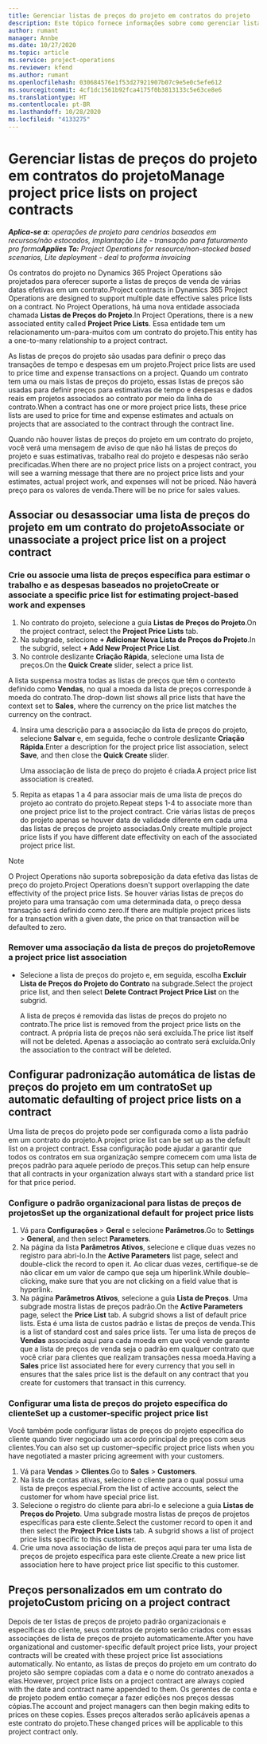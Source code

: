 ```yaml
---
title: Gerenciar listas de preços do projeto em contratos do projeto
description: Este tópico fornece informações sobre como gerenciar listas de preços do projeto em contratos do projeto.
author: rumant
manager: Annbe
ms.date: 10/27/2020
ms.topic: article
ms.service: project-operations
ms.reviewer: kfend
ms.author: rumant
ms.openlocfilehash: 030684576e1f53d27921907b07c9e5e0c5efe612
ms.sourcegitcommit: 4cf1dc1561b92fca4175f0b3813133c5e63ce8e6
ms.translationtype: HT
ms.contentlocale: pt-BR
ms.lasthandoff: 10/28/2020
ms.locfileid: "4133275"
---
```

# <a name="manage-project-price-lists-on-project-contracts"></a><span data-ttu-id="a5eba-103">Gerenciar listas de preços do projeto em contratos do projeto</span><span class="sxs-lookup"><span data-stu-id="a5eba-103">Manage project price lists on project contracts</span></span>

<span data-ttu-id="a5eba-104">_**Aplica-se a:** operações de projeto para cenários baseados em recursos/não estocados, implantação Lite - transação para faturamento pro forma_</span><span class="sxs-lookup"><span data-stu-id="a5eba-104">_**Applies To:** Project Operations for resource/non-stocked based scenarios, Lite deployment - deal to proforma invoicing_</span></span>

<span data-ttu-id="a5eba-105">Os contratos do projeto no Dynamics 365 Project Operations são projetados para oferecer suporte a listas de preços de venda de várias datas efetivas em um contrato.</span><span class="sxs-lookup"><span data-stu-id="a5eba-105">Project contracts in Dynamics 365 Project Operations are designed to support multiple date effective sales price lists on a contract.</span></span> <span data-ttu-id="a5eba-106">No Project Operations, há uma nova entidade associada chamada **Listas de Preços do Projeto**.</span><span class="sxs-lookup"><span data-stu-id="a5eba-106">In Project Operations, there is a new associated entity called **Project Price Lists**.</span></span> <span data-ttu-id="a5eba-107">Essa entidade tem um relacionamento um-para-muitos com um contrato do projeto.</span><span class="sxs-lookup"><span data-stu-id="a5eba-107">This entity has a one-to-many relationship to a project contract.</span></span>

<span data-ttu-id="a5eba-108">As listas de preços do projeto são usadas para definir o preço das transações de tempo e despesas em um projeto.</span><span class="sxs-lookup"><span data-stu-id="a5eba-108">Project price lists are used to price time and expense transactions on a project.</span></span> <span data-ttu-id="a5eba-109">Quando um contrato tem uma ou mais listas de preços do projeto, essas listas de preços são usadas para definir preços para estimativas de tempo e despesas e dados reais em projetos associados ao contrato por meio da linha do contrato.</span><span class="sxs-lookup"><span data-stu-id="a5eba-109">When a contract has one or more project price lists, these price lists are used to price for time and expense estimates and actuals on projects that are associated to the contract through the contract line.</span></span>

<span data-ttu-id="a5eba-110">Quando não houver listas de preços do projeto em um contrato do projeto, você verá uma mensagem de aviso de que não há listas de preços do projeto e suas estimativas, trabalho real do projeto e despesas não serão precificadas.</span><span class="sxs-lookup"><span data-stu-id="a5eba-110">When there are no project price lists on a project contract, you will see a warning message that there are no project price lists and your estimates, actual project work, and expenses will not be priced.</span></span> <span data-ttu-id="a5eba-111">Não haverá preço para os valores de venda.</span><span class="sxs-lookup"><span data-stu-id="a5eba-111">There will be no price for sales values.</span></span>

## <a name="associate-or-unassociate-a-project-price-list-on-a-project-contract"></a><span data-ttu-id="a5eba-112">Associar ou desassociar uma lista de preços do projeto em um contrato do projeto</span><span class="sxs-lookup"><span data-stu-id="a5eba-112">Associate or unassociate a project price list on a project contract</span></span>

### <a name="create-or-associate-a-specific-price-list-for-estimating-project-based-work-and-expenses"></a><span data-ttu-id="a5eba-113">Crie ou associe uma lista de preços específica para estimar o trabalho e as despesas baseados no projeto</span><span class="sxs-lookup"><span data-stu-id="a5eba-113">Create or associate a specific price list for estimating project-based work and expenses</span></span>

1. <span data-ttu-id="a5eba-114">No contrato do projeto, selecione a guia **Listas de Preços do Projeto**.</span><span class="sxs-lookup"><span data-stu-id="a5eba-114">On the project contract, select the **Project Price Lists** tab.</span></span>
2. <span data-ttu-id="a5eba-115">Na subgrade, selecione **+ Adicionar Nova Lista de Preços do Projeto**.</span><span class="sxs-lookup"><span data-stu-id="a5eba-115">In the subgrid, select **+ Add New Project Price List**.</span></span>
3. <span data-ttu-id="a5eba-116">No controle deslizante **Criação Rápida**, selecione uma lista de preços.</span><span class="sxs-lookup"><span data-stu-id="a5eba-116">On the **Quick Create** slider, select a price list.</span></span> 

  <span data-ttu-id="a5eba-117">A lista suspensa mostra todas as listas de preços que têm o contexto definido como **Vendas**, no qual a moeda da lista de preços corresponde à moeda do contrato.</span><span class="sxs-lookup"><span data-stu-id="a5eba-117">The drop-down list shows all price lists that have the context set to **Sales**, where the currency on the price list matches the currency on the contract.</span></span>
  
4. <span data-ttu-id="a5eba-118">Insira uma descrição para a associação da lista de preços do projeto, selecione **Salvar** e, em seguida, feche o controle deslizante **Criação Rápida**.</span><span class="sxs-lookup"><span data-stu-id="a5eba-118">Enter a description for the project price list association, select **Save**, and then close the **Quick Create** slider.</span></span>

   <span data-ttu-id="a5eba-119">Uma associação de lista de preço do projeto é criada.</span><span class="sxs-lookup"><span data-stu-id="a5eba-119">A project price list association is created.</span></span>
   
5. <span data-ttu-id="a5eba-120">Repita as etapas 1 a 4 para associar mais de uma lista de preços do projeto ao contrato do projeto.</span><span class="sxs-lookup"><span data-stu-id="a5eba-120">Repeat steps 1-4 to associate more than one project price list to the project contract.</span></span> <span data-ttu-id="a5eba-121">Crie várias listas de preços do projeto apenas se houver data de validade diferente em cada uma das listas de preços de projeto associadas.</span><span class="sxs-lookup"><span data-stu-id="a5eba-121">Only create multiple project price lists if you have different date effectivity on each of the associated project price list.</span></span>

> [!NOTE]
> <span data-ttu-id="a5eba-122">O Project Operations não suporta sobreposição da data efetiva das listas de preço do projeto.</span><span class="sxs-lookup"><span data-stu-id="a5eba-122">Project Operations doesn't support overlapping the date effectivity of the project price lists.</span></span> <span data-ttu-id="a5eba-123">Se houver várias listas de preços do projeto para uma transação com uma determinada data, o preço dessa transação será definido como zero.</span><span class="sxs-lookup"><span data-stu-id="a5eba-123">If there are multiple project prices lists for a transaction with a given date, the price on that transaction will be defaulted to zero.</span></span>

### <a name="remove-a-project-price-list-association"></a><span data-ttu-id="a5eba-124">Remover uma associação da lista de preços do projeto</span><span class="sxs-lookup"><span data-stu-id="a5eba-124">Remove a project price list association</span></span>

- <span data-ttu-id="a5eba-125">Selecione a lista de preços do projeto e, em seguida, escolha **Excluir Lista de Preços do Projeto do Contrato** na subgrade.</span><span class="sxs-lookup"><span data-stu-id="a5eba-125">Select the project price list, and then select **Delete Contract Project Price List** on the subgrid.</span></span> 

  <span data-ttu-id="a5eba-126">A lista de preços é removida das listas de preços do projeto no contrato.</span><span class="sxs-lookup"><span data-stu-id="a5eba-126">The price list is removed from the project price lists on the contract.</span></span> <span data-ttu-id="a5eba-127">A própria lista de preços não será excluída.</span><span class="sxs-lookup"><span data-stu-id="a5eba-127">The price list itself will not be deleted.</span></span> <span data-ttu-id="a5eba-128">Apenas a associação ao contrato será excluída.</span><span class="sxs-lookup"><span data-stu-id="a5eba-128">Only the association to the contract will be deleted.</span></span>

## <a name="set-up-automatic-defaulting-of-project-price-lists-on-a-contract"></a><span data-ttu-id="a5eba-129">Configurar padronização automática de listas de preços do projeto em um contrato</span><span class="sxs-lookup"><span data-stu-id="a5eba-129">Set up automatic defaulting of project price lists on a contract</span></span>

<span data-ttu-id="a5eba-130">Uma lista de preços do projeto pode ser configurada como a lista padrão em um contrato do projeto.</span><span class="sxs-lookup"><span data-stu-id="a5eba-130">A project price list can be set up as the default list on a project contract.</span></span> <span data-ttu-id="a5eba-131">Essa configuração pode ajudar a garantir que todos os contratos em sua organização sempre comecem com uma lista de preços padrão para aquele período de preços.</span><span class="sxs-lookup"><span data-stu-id="a5eba-131">This setup can help ensure that all contracts in your organization always start with a standard price list for that price period.</span></span>

### <a name="set-up-the-organizational-default-for-project-price-lists"></a><span data-ttu-id="a5eba-132">Configure o padrão organizacional para listas de preços de projetos</span><span class="sxs-lookup"><span data-stu-id="a5eba-132">Set up the organizational default for project price lists</span></span>

1. <span data-ttu-id="a5eba-133">Vá para **Configurações** > **Geral** e selecione **Parâmetros**.</span><span class="sxs-lookup"><span data-stu-id="a5eba-133">Go to **Settings** > **General**, and then select **Parameters**.</span></span>
2. <span data-ttu-id="a5eba-134">Na página da lista **Parâmetros Ativos**, selecione e clique duas vezes no registro para abri-lo.</span><span class="sxs-lookup"><span data-stu-id="a5eba-134">In the **Active Parameters** list page, select and double-click the record to open it.</span></span> <span data-ttu-id="a5eba-135">Ao clicar duas vezes, certifique-se de não clicar em um valor de campo que seja um hiperlink.</span><span class="sxs-lookup"><span data-stu-id="a5eba-135">While double–clicking, make sure that you are not clicking on a field value that is hyperlink.</span></span> 
3. <span data-ttu-id="a5eba-136">Na página **Parâmetros Ativos**, selecione a guia **Lista de Preços**. Uma subgrade mostra listas de preços padrão.</span><span class="sxs-lookup"><span data-stu-id="a5eba-136">On the **Active Parameters** page, select the **Price List** tab. A subgrid shows a list of default price lists.</span></span> <span data-ttu-id="a5eba-137">Esta é uma lista de custos padrão e listas de preços de venda.</span><span class="sxs-lookup"><span data-stu-id="a5eba-137">This is a list of standard cost and sales price lists.</span></span> <span data-ttu-id="a5eba-138">Ter uma lista de preços de **Vendas** associada aqui para cada moeda em que você vende garante que a lista de preços de venda seja o padrão em qualquer contrato que você criar para clientes que realizam transações nessa moeda.</span><span class="sxs-lookup"><span data-stu-id="a5eba-138">Having a **Sales** price list associated here for every currency that you sell in ensures that the sales price list is the default on any contract that you create for customers that transact in this currency.</span></span>

### <a name="set-up-a-customer-specific-project-price-list"></a><span data-ttu-id="a5eba-139">Configurar uma lista de preços do projeto específica do cliente</span><span class="sxs-lookup"><span data-stu-id="a5eba-139">Set up a customer-specific project price list</span></span>

<span data-ttu-id="a5eba-140">Você também pode configurar listas de preços do projeto específica do cliente quando tiver negociado um acordo principal de preços com seus clientes.</span><span class="sxs-lookup"><span data-stu-id="a5eba-140">You can also set up customer–specific project price lists when you have negotiated a master pricing agreement with your customers.</span></span>

1. <span data-ttu-id="a5eba-141">Vá para **Vendas** > **Clientes**.</span><span class="sxs-lookup"><span data-stu-id="a5eba-141">Go to **Sales** > **Customers**.</span></span>
2. <span data-ttu-id="a5eba-142">Na lista de contas ativas, selecione o cliente para o qual possui uma lista de preços especial.</span><span class="sxs-lookup"><span data-stu-id="a5eba-142">From the list of active accounts, select the customer for whom have special price list.</span></span>
3. <span data-ttu-id="a5eba-143">Selecione o registro do cliente para abri-lo e selecione a guia **Listas de Preços do Projeto**. Uma subgrade mostra listas de preços de projetos específicas para este cliente.</span><span class="sxs-lookup"><span data-stu-id="a5eba-143">Select the customer record to open it and then select the **Project Price Lists** tab. A subgrid shows a list of project price lists specific to this customer.</span></span> 
4. <span data-ttu-id="a5eba-144">Crie uma nova associação de lista de preços aqui para ter uma lista de preços de projeto específica para este cliente.</span><span class="sxs-lookup"><span data-stu-id="a5eba-144">Create a new price list association here to have project price list specific to this customer.</span></span>

## <a name="custom-pricing-on-a-project-contract"></a><span data-ttu-id="a5eba-145">Preços personalizados em um contrato do projeto</span><span class="sxs-lookup"><span data-stu-id="a5eba-145">Custom pricing on a project contract</span></span>

<span data-ttu-id="a5eba-146">Depois de ter listas de preços de projeto padrão organizacionais e específicas do cliente, seus contratos de projeto serão criados com essas associações de lista de preços de projeto automaticamente.</span><span class="sxs-lookup"><span data-stu-id="a5eba-146">After you have organizational and customer-specific default project price lists, your project contracts will be created with these project price list associations automatically.</span></span> <span data-ttu-id="a5eba-147">No entanto, as listas de preços do projeto em um contrato do projeto são sempre copiadas com a data e o nome do contrato anexados a elas.</span><span class="sxs-lookup"><span data-stu-id="a5eba-147">However, project price lists on a project contract are always copied with the date and contract name appended to them.</span></span> <span data-ttu-id="a5eba-148">Os gerentes de conta e de projeto podem então começar a fazer edições nos preços dessas cópias.</span><span class="sxs-lookup"><span data-stu-id="a5eba-148">The account and project managers can then begin making edits to prices on these copies.</span></span> <span data-ttu-id="a5eba-149">Esses preços alterados serão aplicáveis apenas a este contrato do projeto.</span><span class="sxs-lookup"><span data-stu-id="a5eba-149">These changed prices will be applicable to this project contract only.</span></span>
